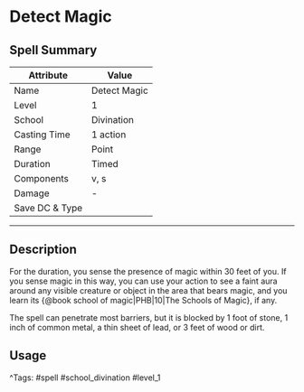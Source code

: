 # Detect Magic

## Spell Summary

| Attribute        | Value                  |
|------------------|------------------------|
| Name             | Detect Magic                 |
| Level            | 1                |
| School           | Divination          |
| Casting Time     | 1 action              |
| Range            | Point            |
| Duration         | Timed             |
| Components       | v, s             |
| Damage           | -               |
| Save DC & Type   |              |

---

## Description

For the duration, you sense the presence of magic within 30 feet of you. If you sense magic in this way, you can use your action to see a faint aura around any visible creature or object in the area that bears magic, and you learn its {@book school of magic|PHB|10|The Schools of Magic}, if any.

The spell can penetrate most barriers, but it is blocked by 1 foot of stone, 1 inch of common metal, a thin sheet of lead, or 3 feet of wood or dirt.

## Usage


^Tags: #spell #school_divination #level_1